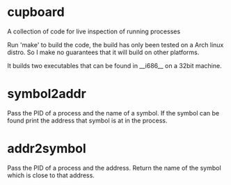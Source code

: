 cupboard
========

A collection of code for live inspection of running processes

Run 'make' to build the code, the build has only been tested on
a Arch linux distro. So I make no guarantees that it
will build on other platforms.

It builds two executables that can be found in \_\_i686\_\_ on
a 32bit machine.

symbol2addr
===========

Pass the PID of a process and the name of a symbol. If the symbol can
be found print the address that symbol is at in the process.

addr2symbol
===========

Pass the PID of a process and the address. Return the name of the symbol
which is close to that address.

